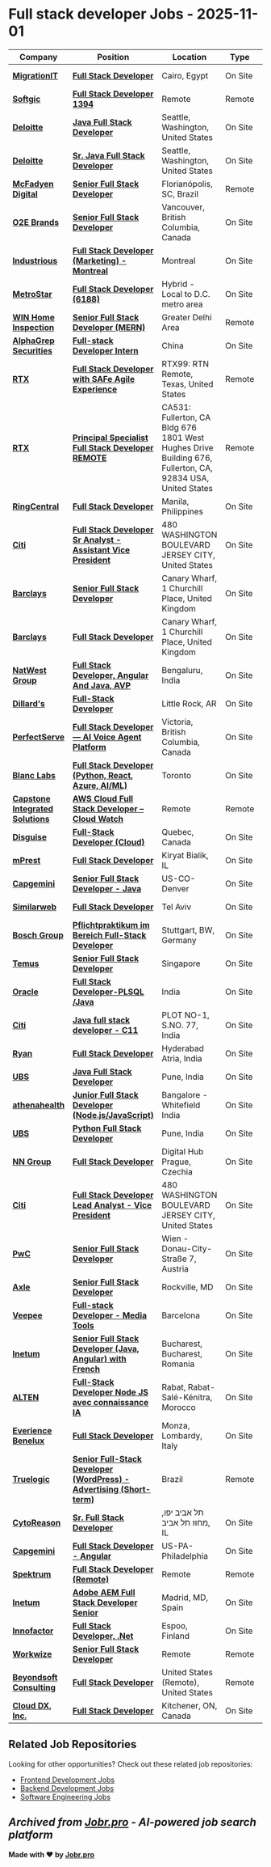 # Full stack developer Jobs - 2025-11-01

| Company | Position | Location | Type | Date |
| ------- | -------- | -------- | ---- | ------ |
| **[MigrationIT](https://www.migrationit.com/)** | **[Full Stack Developer](https://jobr.pro/job/31500698/full-stack-developer?utm_source=github&utm_medium=repo&utm_campaign=github-fullstack-jobs)** | Cairo, Egypt | On Site | Nov 01 |
| **[Softgic](https://softgic.co/)** | **[Full Stack Developer 1394](https://jobr.pro/job/31496123/full-stack-developer-1394?utm_source=github&utm_medium=repo&utm_campaign=github-fullstack-jobs)** | Remote | Remote | Nov 01 |
| **[Deloitte](https://www.deloitte.com/)** | **[Java Full Stack Developer](https://jobr.pro/job/31494066/java-full-stack-developer?utm_source=github&utm_medium=repo&utm_campaign=github-fullstack-jobs)** | Seattle, Washington, United States | On Site | Nov 01 |
| **[Deloitte](https://www.deloitte.com/)** | **[Sr. Java Full Stack Developer](https://jobr.pro/job/31494056/sr-java-full-stack-developer?utm_source=github&utm_medium=repo&utm_campaign=github-fullstack-jobs)** | Seattle, Washington, United States | On Site | Nov 01 |
| **[McFadyen Digital](https://mcfadyen.com)** | **[Senior Full Stack Developer](https://jobr.pro/job/31473723/senior-full-stack-developer?utm_source=github&utm_medium=repo&utm_campaign=github-fullstack-jobs)** | Florianópolis, SC, Brazil | Remote | Oct 31 |
| **[O2E Brands](https://o2ebrands.com)** | **[Senior Full Stack Developer](https://jobr.pro/job/31471288/senior-full-stack-developer?utm_source=github&utm_medium=repo&utm_campaign=github-fullstack-jobs)** | Vancouver, British Columbia, Canada | On Site | Oct 31 |
| **[Industrious](https://www.industriousoffice.com/)** | **[Full Stack Developer (Marketing) - Montreal](https://jobr.pro/job/31459169/full-stack-developer-marketing-montreal?utm_source=github&utm_medium=repo&utm_campaign=github-fullstack-jobs)** | Montreal | On Site | Oct 31 |
| **[MetroStar](https://www.metrostar.com/)** | **[Full Stack Developer (6188)](https://jobr.pro/job/31460507/full-stack-developer-6188?utm_source=github&utm_medium=repo&utm_campaign=github-fullstack-jobs)** | Hybrid - Local to D.C. metro area | On Site | Oct 31 |
| **[WIN Home Inspection](https://wini.com/)** | **[Senior Full Stack Developer (MERN)](https://jobr.pro/job/31466267/senior-full-stack-developer-mern?utm_source=github&utm_medium=repo&utm_campaign=github-fullstack-jobs)** | Greater Delhi Area | Remote | Oct 31 |
| **[AlphaGrep Securities](https://www.alpha-grep.com/)** | **[Full-stack Developer Intern](https://jobr.pro/job/31382455/full-stack-developer-intern?utm_source=github&utm_medium=repo&utm_campaign=github-fullstack-jobs)** | China | On Site | Oct 31 |
| **[RTX](https://www.rtx.com/)** | **[Full Stack Developer with SAFe Agile Experience](https://jobr.pro/job/31452616/full-stack-developer-with-safe-agile-experience?utm_source=github&utm_medium=repo&utm_campaign=github-fullstack-jobs)** | RTX99: RTN Remote, Texas, United States | Remote | Oct 31 |
| **[RTX](https://www.rtx.com/)** | **[Principal Specialist Full Stack Developer REMOTE](https://jobr.pro/job/31452614/principal-specialist-full-stack-developer-remote?utm_source=github&utm_medium=repo&utm_campaign=github-fullstack-jobs)** | CA531: Fullerton, CA Bldg 676 1801 West Hughes Drive Building 676, Fullerton, CA, 92834 USA, United States | Remote | Oct 31 |
| **[RingCentral](https://www.ringcentral.com/)** | **[Full Stack Developer](https://jobr.pro/job/31450769/full-stack-developer?utm_source=github&utm_medium=repo&utm_campaign=github-fullstack-jobs)** | Manila, Philippines | On Site | Oct 31 |
| **[Citi](https://www.citigroup.com/)** | **[Full Stack Developer Sr Analyst - Assistant Vice President](https://jobr.pro/job/31449783/full-stack-developer-sr-analyst-assistant-vice-president?utm_source=github&utm_medium=repo&utm_campaign=github-fullstack-jobs)** | 480 WASHINGTON BOULEVARD JERSEY CITY, United States | On Site | Oct 31 |
| **[Barclays](https://home.barclays/)** | **[Senior Full Stack Developer](https://jobr.pro/job/31432212/senior-full-stack-developer?utm_source=github&utm_medium=repo&utm_campaign=github-fullstack-jobs)** | Canary Wharf, 1 Churchill Place, United Kingdom | On Site | Oct 31 |
| **[Barclays](https://home.barclays/)** | **[Full Stack Developer](https://jobr.pro/job/31432205/full-stack-developer?utm_source=github&utm_medium=repo&utm_campaign=github-fullstack-jobs)** | Canary Wharf, 1 Churchill Place, United Kingdom | On Site | Oct 31 |
| **[NatWest Group](https://www.natwestgroup.com/)** | **[Full Stack Developer, Angular And Java, AVP](https://jobr.pro/job/31443352/full-stack-developer-angular-and-java-avp?utm_source=github&utm_medium=repo&utm_campaign=github-fullstack-jobs)** | Bengaluru, India | On Site | Oct 31 |
| **[Dillard's](https://www.dillards.com)** | **[Full-Stack Developer](https://jobr.pro/job/31379916/full-stack-developer?utm_source=github&utm_medium=repo&utm_campaign=github-fullstack-jobs)** | Little Rock, AR | On Site | Oct 30 |
| **[PerfectServe](https://www.perfectserve.com/)** | **[Full Stack Developer — AI Voice Agent Platform](https://jobr.pro/job/31381059/full-stack-developer-ai-voice-agent-platform?utm_source=github&utm_medium=repo&utm_campaign=github-fullstack-jobs)** | Victoria, British Columbia, Canada | On Site | Oct 30 |
| **[Blanc Labs](https://www.blanclabs.com)** | **[Full Stack Developer (Python, React, Azure, AI/ML)](https://jobr.pro/job/31379199/full-stack-developer-python-react-azure-aiml?utm_source=github&utm_medium=repo&utm_campaign=github-fullstack-jobs)** | Toronto | On Site | Oct 30 |
| **[Capstone Integrated Solutions](https://www.capstone-is.com/)** | **[AWS Cloud Full Stack Developer – Cloud Watch](https://jobr.pro/job/31380004/aws-cloud-full-stack-developer-cloud-watch?utm_source=github&utm_medium=repo&utm_campaign=github-fullstack-jobs)** | Remote | Remote | Oct 30 |
| **[Disguise](https://www.disguise.one/)** | **[Full-Stack Developer (Cloud)](https://jobr.pro/job/31380468/full-stack-developer-cloud?utm_source=github&utm_medium=repo&utm_campaign=github-fullstack-jobs)** | Quebec, Canada | On Site | Oct 30 |
| **[mPrest](https://mprest.com/)** | **[Full Stack Developer](https://jobr.pro/job/31347590/full-stack-developer?utm_source=github&utm_medium=repo&utm_campaign=github-fullstack-jobs)** | Kiryat Bialik, IL | On Site | Oct 30 |
| **[Capgemini](https://www.capgemini.com/)** | **[Senior Full Stack Developer - Java](https://jobr.pro/job/31337414/senior-full-stack-developer-java?utm_source=github&utm_medium=repo&utm_campaign=github-fullstack-jobs)** | US-CO-Denver | On Site | Oct 30 |
| **[Similarweb](https://www.similarweb.com/)** | **[Full Stack Developer](https://jobr.pro/job/31376600/full-stack-developer?utm_source=github&utm_medium=repo&utm_campaign=github-fullstack-jobs)** | Tel Aviv | On Site | Oct 30 |
| **[Bosch Group](https://www.bosch.com)** | **[Pflichtpraktikum im Bereich Full-Stack Developer](https://jobr.pro/job/31299705/pflichtpraktikum-im-bereich-full-stack-developer?utm_source=github&utm_medium=repo&utm_campaign=github-fullstack-jobs)** | Stuttgart, BW, Germany | On Site | Oct 30 |
| **[Temus](https://www.temus.com/)** | **[Senior Full Stack Developer](https://jobr.pro/job/31300492/senior-full-stack-developer?utm_source=github&utm_medium=repo&utm_campaign=github-fullstack-jobs)** | Singapore | On Site | Oct 30 |
| **[Oracle](https://www.oracle.com/)** | **[Full Stack Developer-PLSQL /Java](https://jobr.pro/job/31345732/full-stack-developer-plsql-java?utm_source=github&utm_medium=repo&utm_campaign=github-fullstack-jobs)** | India | On Site | Oct 30 |
| **[Citi](https://www.citigroup.com/)** | **[Java full stack developer - C11](https://jobr.pro/job/31277019/java-full-stack-developer-c11?utm_source=github&utm_medium=repo&utm_campaign=github-fullstack-jobs)** | PLOT NO-1, S.NO. 77, India | On Site | Oct 30 |
| **[Ryan](https://www.ryan.com/)** | **[Full Stack Developer](https://jobr.pro/job/31337020/full-stack-developer?utm_source=github&utm_medium=repo&utm_campaign=github-fullstack-jobs)** | Hyderabad Atria, India | On Site | Oct 30 |
| **[UBS](https://www.ubs.com/)** | **[Java Full Stack Developer](https://jobr.pro/job/31336282/java-full-stack-developer?utm_source=github&utm_medium=repo&utm_campaign=github-fullstack-jobs)** | Pune, India | On Site | Oct 30 |
| **[athenahealth](https://www.athenahealth.com/)** | **[Junior Full Stack Developer (Node.js/JavaScript)](https://jobr.pro/job/31276038/junior-full-stack-developer-nodejsjavascript?utm_source=github&utm_medium=repo&utm_campaign=github-fullstack-jobs)** | Bangalore - Whitefield India | On Site | Oct 30 |
| **[UBS](https://www.ubs.com/)** | **[Python Full Stack Developer](https://jobr.pro/job/31336294/python-full-stack-developer?utm_source=github&utm_medium=repo&utm_campaign=github-fullstack-jobs)** | Pune, India | On Site | Oct 30 |
| **[NN Group](https://www.nn-group.com/)** | **[Full Stack Developer](https://jobr.pro/job/31365099/full-stack-developer?utm_source=github&utm_medium=repo&utm_campaign=github-fullstack-jobs)** | Digital Hub Prague, Czechia | On Site | Oct 30 |
| **[Citi](https://www.citigroup.com/)** | **[Full Stack Developer Lead Analyst - Vice President](https://jobr.pro/job/31367375/full-stack-developer-lead-analyst-vice-president?utm_source=github&utm_medium=repo&utm_campaign=github-fullstack-jobs)** | 480 WASHINGTON BOULEVARD JERSEY CITY, United States | On Site | Oct 30 |
| **[PwC](https://www.pwc.com/)** | **[Senior Full Stack Developer](https://jobr.pro/job/31375108/senior-full-stack-developer?utm_source=github&utm_medium=repo&utm_campaign=github-fullstack-jobs)** | Wien - Donau-City-Straße 7, Austria | On Site | Oct 30 |
| **[Axle](https://axleinfo.com/)** | **[Senior Full Stack Developer](https://jobr.pro/job/31294681/senior-full-stack-developer?utm_source=github&utm_medium=repo&utm_campaign=github-fullstack-jobs)** | Rockville, MD | On Site | Oct 29 |
| **[Veepee](https://veepee.com)** | **[Full-stack Developer - Media Tools](https://jobr.pro/job/31295150/full-stack-developer-media-tools?utm_source=github&utm_medium=repo&utm_campaign=github-fullstack-jobs)** | Barcelona | On Site | Oct 29 |
| **[Inetum](https://www.inetum.com)** | **[Senior Full Stack Developer (Java, Angular) with French](https://jobr.pro/job/31304313/senior-full-stack-developer-java-angular-with-french?utm_source=github&utm_medium=repo&utm_campaign=github-fullstack-jobs)** | Bucharest, Bucharest, Romania | On Site | Oct 29 |
| **[ALTEN](https://www.alten.com/)** | **[Full-Stack Developer Node JS avec connaissance IA](https://jobr.pro/job/31299297/full-stack-developer-node-js-avec-connaissance-ia?utm_source=github&utm_medium=repo&utm_campaign=github-fullstack-jobs)** | Rabat, Rabat-Salé-Kénitra, Morocco | On Site | Oct 29 |
| **[Everience Benelux](https://www.everience.com)** | **[Full Stack Developer](https://jobr.pro/job/31304840/full-stack-developer?utm_source=github&utm_medium=repo&utm_campaign=github-fullstack-jobs)** | Monza, Lombardy, Italy | On Site | Oct 29 |
| **[Truelogic](https://www.truelogic.io/)** | **[Senior Full-Stack Developer (WordPress) - Advertising (Short-term)](https://jobr.pro/job/31294963/senior-full-stack-developer-wordpress-advertising-short-term?utm_source=github&utm_medium=repo&utm_campaign=github-fullstack-jobs)** | Brazil | Remote | Oct 29 |
| **[CytoReason](https://www.cytoreason.com/)** | **[Sr. Full Stack Developer](https://jobr.pro/job/31254108/sr-full-stack-developer?utm_source=github&utm_medium=repo&utm_campaign=github-fullstack-jobs)** | תל אביב יפו, מחוז תל אביב, IL | On Site | Oct 29 |
| **[Capgemini](https://www.capgemini.com/)** | **[Full Stack Developer - Angular](https://jobr.pro/job/31245395/full-stack-developer-angular?utm_source=github&utm_medium=repo&utm_campaign=github-fullstack-jobs)** | US-PA-Philadelphia | On Site | Oct 29 |
| **[Spektrum](https://spektrum-group.com/)** | **[Full Stack Developer (Remote)](https://jobr.pro/job/31291303/full-stack-developer-remote?utm_source=github&utm_medium=repo&utm_campaign=github-fullstack-jobs)** | Remote | Remote | Oct 29 |
| **[Inetum](https://www.inetum.com)** | **[Adobe AEM Full Stack Developer Senior](https://jobr.pro/job/31240857/adobe-aem-full-stack-developer-senior?utm_source=github&utm_medium=repo&utm_campaign=github-fullstack-jobs)** | Madrid, MD, Spain | On Site | Oct 29 |
| **[Innofactor](https://www.innofactor.com/)** | **[Full Stack Developer, .Net](https://jobr.pro/job/31242543/full-stack-developer-net?utm_source=github&utm_medium=repo&utm_campaign=github-fullstack-jobs)** | Espoo, Finland | On Site | Oct 29 |
| **[Workwize](https://www.goworkwize.com/)** | **[Senior Full Stack Developer](https://jobr.pro/job/31285595/senior-full-stack-developer?utm_source=github&utm_medium=repo&utm_campaign=github-fullstack-jobs)** | Remote | Remote | Oct 29 |
| **[Beyondsoft Consulting](https://beyondsoft.com/)** | **[Full Stack Developer](https://jobr.pro/job/31300371/full-stack-developer?utm_source=github&utm_medium=repo&utm_campaign=github-fullstack-jobs)** | United States (Remote), United States | Remote | Oct 29 |
| **[Cloud DX, Inc.](https://www.clouddx.com/)** | **[Full Stack Developer](https://jobr.pro/job/31299859/full-stack-developer?utm_source=github&utm_medium=repo&utm_campaign=github-fullstack-jobs)** | Kitchener, ON, Canada | On Site | Oct 29 |

## Related Job Repositories

Looking for other opportunities? Check out these related job repositories:

- [Frontend Development Jobs](https://github.com/jobs-jobr-pro/Frontend-Development-Jobs)
- [Backend Development Jobs](https://github.com/jobs-jobr-pro/Backend-Development-Jobs)
- [Software Engineering Jobs](https://github.com/jobs-jobr-pro/Software-Engineering-Jobs)



*Archived from [Jobr.pro](https://jobr.pro?utm_source=github&utm_medium=repo&utm_campaign=github-fullstack-jobs) - AI-powered job search platform*
---

**Made with ❤️ by [Jobr.pro](https://jobr.pro?utm_source=github&utm_medium=repo&utm_campaign=github-fullstack-jobs)**